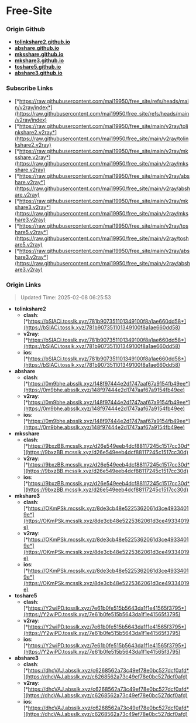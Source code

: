 # Free-Site

### Origin Github

- [**tolinkshare2.github.io**](https://github.com/tolinkshare2/tolinkshare2.github.io)
- [**abshare.github.io**](https://github.com/abshare/abshare.github.io)
- [**mksshare.github.io**](https://github.com/mksshare/mksshare.github.io)
- [**mkshare3.github.io**](https://github.com/mkshare3/mkshare3.github.io)
- [**toshare5.github.io**](https://github.com/toshare5/toshare5.github.io)
- [**abshare3.github.io**](https://github.com/abshare3/abshare3.github.io)

### Subscribe Links

- [*https://raw.githubusercontent.com/mai19950/free_site/refs/heads/main/v2ray/index*](https://raw.githubusercontent.com/mai19950/free_site/refs/heads/main/v2ray/index)
- [*https://raw.githubusercontent.com/mai19950/free_site/main/v2ray/tolinkshare2.v2ray*](https://raw.githubusercontent.com/mai19950/free_site/main/v2ray/tolinkshare2.v2ray)
- [*https://raw.githubusercontent.com/mai19950/free_site/main/v2ray/mksshare.v2ray*](https://raw.githubusercontent.com/mai19950/free_site/main/v2ray/mksshare.v2ray)
- [*https://raw.githubusercontent.com/mai19950/free_site/main/v2ray/abshare.v2ray*](https://raw.githubusercontent.com/mai19950/free_site/main/v2ray/abshare.v2ray)
- [*https://raw.githubusercontent.com/mai19950/free_site/main/v2ray/mkshare3.v2ray*](https://raw.githubusercontent.com/mai19950/free_site/main/v2ray/mkshare3.v2ray)
- [*https://raw.githubusercontent.com/mai19950/free_site/main/v2ray/toshare5.v2ray*](https://raw.githubusercontent.com/mai19950/free_site/main/v2ray/toshare5.v2ray)
- [*https://raw.githubusercontent.com/mai19950/free_site/main/v2ray/abshare3.v2ray*](https://raw.githubusercontent.com/mai19950/free_site/main/v2ray/abshare3.v2ray)

### Origin Links

> Updated Time: 2025-02-08 06:25:53

- **tolinkshare2**
  - **clash**: [*https://bSIACi.tosslk.xyz/781b907351101349100f8a1ae660dd58*](https://bSIACi.tosslk.xyz/781b907351101349100f8a1ae660dd58)
  - **v2ray**: [*https://bSIACi.tosslk.xyz/781b907351101349100f8a1ae660dd58*](https://bSIACi.tosslk.xyz/781b907351101349100f8a1ae660dd58)
  - **ios**: [*https://bSIACi.tosslk.xyz/781b907351101349100f8a1ae660dd58*](https://bSIACi.tosslk.xyz/781b907351101349100f8a1ae660dd58)
- **abshare**
  - **clash**: [*https://0m9bhe.absslk.xyz/148f97444e2d1747aaf67a9154fb49ee*](https://0m9bhe.absslk.xyz/148f97444e2d1747aaf67a9154fb49ee)
  - **v2ray**: [*https://0m9bhe.absslk.xyz/148f97444e2d1747aaf67a9154fb49ee*](https://0m9bhe.absslk.xyz/148f97444e2d1747aaf67a9154fb49ee)
  - **ios**: [*https://0m9bhe.absslk.xyz/148f97444e2d1747aaf67a9154fb49ee*](https://0m9bhe.absslk.xyz/148f97444e2d1747aaf67a9154fb49ee)
- **mksshare**
  - **clash**: [*https://9bxzBB.mcsslk.xyz/d26e549eeb4dcf88117245c1517cc30d*](https://9bxzBB.mcsslk.xyz/d26e549eeb4dcf88117245c1517cc30d)
  - **v2ray**: [*https://9bxzBB.mcsslk.xyz/d26e549eeb4dcf88117245c1517cc30d*](https://9bxzBB.mcsslk.xyz/d26e549eeb4dcf88117245c1517cc30d)
  - **ios**: [*https://9bxzBB.mcsslk.xyz/d26e549eeb4dcf88117245c1517cc30d*](https://9bxzBB.mcsslk.xyz/d26e549eeb4dcf88117245c1517cc30d)
- **mkshare3**
  - **clash**: [*https://OKmPSk.mcsslk.xyz/8de3cb48e5225362061d3ce49334019e*](https://OKmPSk.mcsslk.xyz/8de3cb48e5225362061d3ce49334019e)
  - **v2ray**: [*https://OKmPSk.mcsslk.xyz/8de3cb48e5225362061d3ce49334019e*](https://OKmPSk.mcsslk.xyz/8de3cb48e5225362061d3ce49334019e)
  - **ios**: [*https://OKmPSk.mcsslk.xyz/8de3cb48e5225362061d3ce49334019e*](https://OKmPSk.mcsslk.xyz/8de3cb48e5225362061d3ce49334019e)
- **toshare5**
  - **clash**: [*https://Y2wiPD.tosslk.xyz/7e61b0fe515b5643da1f1e41565f3795*](https://Y2wiPD.tosslk.xyz/7e61b0fe515b5643da1f1e41565f3795)
  - **v2ray**: [*https://Y2wiPD.tosslk.xyz/7e61b0fe515b5643da1f1e41565f3795*](https://Y2wiPD.tosslk.xyz/7e61b0fe515b5643da1f1e41565f3795)
  - **ios**: [*https://Y2wiPD.tosslk.xyz/7e61b0fe515b5643da1f1e41565f3795*](https://Y2wiPD.tosslk.xyz/7e61b0fe515b5643da1f1e41565f3795)
- **abshare3**
  - **clash**: [*https://dhcVAJ.absslk.xyz/c6268562a73c49ef78e0bc527dcf0afd*](https://dhcVAJ.absslk.xyz/c6268562a73c49ef78e0bc527dcf0afd)
  - **v2ray**: [*https://dhcVAJ.absslk.xyz/c6268562a73c49ef78e0bc527dcf0afd*](https://dhcVAJ.absslk.xyz/c6268562a73c49ef78e0bc527dcf0afd)
  - **ios**: [*https://dhcVAJ.absslk.xyz/c6268562a73c49ef78e0bc527dcf0afd*](https://dhcVAJ.absslk.xyz/c6268562a73c49ef78e0bc527dcf0afd)
